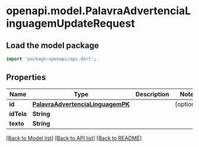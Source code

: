 # openapi.model.PalavraAdvertenciaLinguagemUpdateRequest

## Load the model package
```dart
import 'package:openapi/api.dart';
```

## Properties
Name | Type | Description | Notes
------------ | ------------- | ------------- | -------------
**id** | [**PalavraAdvertenciaLinguagemPK**](PalavraAdvertenciaLinguagemPK.md) |  | [optional] 
**idTela** | **String** |  | 
**texto** | **String** |  | 

[[Back to Model list]](../README.md#documentation-for-models) [[Back to API list]](../README.md#documentation-for-api-endpoints) [[Back to README]](../README.md)


